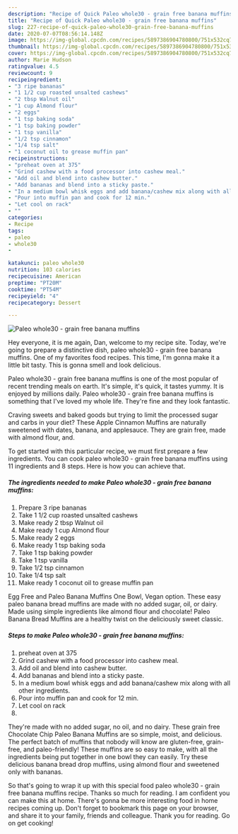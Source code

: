 ```yaml
---
description: "Recipe of Quick Paleo whole30 - grain free banana muffins"
title: "Recipe of Quick Paleo whole30 - grain free banana muffins"
slug: 227-recipe-of-quick-paleo-whole30-grain-free-banana-muffins
date: 2020-07-07T08:56:14.148Z
image: https://img-global.cpcdn.com/recipes/5897386904780800/751x532cq70/paleo-whole30-grain-free-banana-muffins-recipe-main-photo.jpg
thumbnail: https://img-global.cpcdn.com/recipes/5897386904780800/751x532cq70/paleo-whole30-grain-free-banana-muffins-recipe-main-photo.jpg
cover: https://img-global.cpcdn.com/recipes/5897386904780800/751x532cq70/paleo-whole30-grain-free-banana-muffins-recipe-main-photo.jpg
author: Marie Hudson
ratingvalue: 4.5
reviewcount: 9
recipeingredient:
- "3 ripe bananas"
- "1 1/2 cup roasted unsalted cashews"
- "2 tbsp Walnut oil"
- "1 cup Almond flour"
- "2 eggs"
- "1 tsp baking soda"
- "1 tsp baking powder"
- "1 tsp vanilla"
- "1/2 tsp cinnamon"
- "1/4 tsp salt"
- "1 coconut oil to grease muffin pan"
recipeinstructions:
- "preheat oven at 375"
- "Grind cashew with a food processor into cashew meal."
- "Add oil and blend into cashew butter."
- "Add bananas and blend into a sticky paste."
- "In a medium bowl whisk eggs and add banana/cashew mix along with all other ingredients."
- "Pour into muffin pan and cook for 12 min."
- "Let cool on rack"
- ""
categories:
- Recipe
tags:
- paleo
- whole30
- 

katakunci: paleo whole30  
nutrition: 103 calories
recipecuisine: American
preptime: "PT20M"
cooktime: "PT54M"
recipeyield: "4"
recipecategory: Dessert

---
```



![Paleo whole30 - grain free banana muffins](https://img-global.cpcdn.com/recipes/5897386904780800/751x532cq70/paleo-whole30-grain-free-banana-muffins-recipe-main-photo.jpg)

Hey everyone, it is me again, Dan, welcome to my recipe site. Today, we're going to prepare a distinctive dish, paleo whole30 - grain free banana muffins. One of my favorites food recipes. This time, I'm gonna make it a little bit tasty. This is gonna smell and look delicious.

Paleo whole30 - grain free banana muffins is one of the most popular of recent trending meals on earth. It's simple, it's quick, it tastes yummy. It is enjoyed by millions daily. Paleo whole30 - grain free banana muffins is something that I've loved my whole life. They're fine and they look fantastic.

Craving sweets and baked goods but trying to limit the processed sugar and carbs in your diet? These Apple Cinnamon Muffins are naturally sweetened with dates, banana, and applesauce. They are grain free, made with almond flour, and.


To get started with this particular recipe, we must first prepare a few ingredients. You can cook paleo whole30 - grain free banana muffins using 11 ingredients and 8 steps. Here is how you can achieve that.

##### The ingredients needed to make Paleo whole30 - grain free banana muffins:

1. Prepare 3 ripe bananas
1. Take 1 1/2 cup roasted unsalted cashews
1. Make ready 2 tbsp Walnut oil
1. Make ready 1 cup Almond flour
1. Make ready 2 eggs
1. Make ready 1 tsp baking soda
1. Take 1 tsp baking powder
1. Take 1 tsp vanilla
1. Take 1/2 tsp cinnamon
1. Take 1/4 tsp salt
1. Make ready 1 coconut oil to grease muffin pan


Egg Free and Paleo Banana Muffins One Bowl, Vegan option. These easy paleo banana bread muffins are made with no added sugar, oil, or dairy. Made using simple ingredients like almond flour and chocolate! Paleo Banana Bread Muffins are a healthy twist on the deliciously sweet classic. 

##### Steps to make Paleo whole30 - grain free banana muffins:

1. preheat oven at 375
1. Grind cashew with a food processor into cashew meal.
1. Add oil and blend into cashew butter.
1. Add bananas and blend into a sticky paste.
1. In a medium bowl whisk eggs and add banana/cashew mix along with all other ingredients.
1. Pour into muffin pan and cook for 12 min.
1. Let cool on rack
1. 


They&#39;re made with no added sugar, no oil, and no dairy. These grain free Chocolate Chip Paleo Banana Muffins are so simple, moist, and delicious. The perfect batch of muffins that nobody will know are gluten-free, grain-free, and paleo-friendly! These muffins are so easy to make, with all the ingredients being put together in one bowl they can easily. Try these delicious banana bread drop muffins, using almond flour and sweetened only with bananas. 

So that's going to wrap it up with this special food paleo whole30 - grain free banana muffins recipe. Thanks so much for reading. I am confident you can make this at home. There's gonna be more interesting food in home recipes coming up. Don't forget to bookmark this page on your browser, and share it to your family, friends and colleague. Thank you for reading. Go on get cooking!
